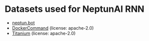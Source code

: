 # Datasets used for NeptunAI RNN

- [neptun.bot](https://github.com/neptun-software/neptun.bot)
- [DockerCommand](https://huggingface.co/datasets/adeocybersecurity/DockerCommand) (license: apache-2.0)
- [Titanium](https://huggingface.co/datasets/sequelbox/Titanium) (license: apache-2.0)
